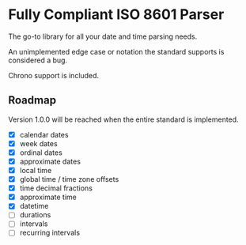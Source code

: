 # Fully Compliant ISO 8601 Parser

The go-to library for all your date and time parsing needs.

An unimplemented edge case or notation the standard supports is considered a bug.

Chrono support is included.

## Roadmap

Version 1.0.0 will be reached when the entire standard is implemented.

- [x] calendar dates
- [x] week dates
- [x] ordinal dates
- [x] approximate dates
- [x] local time
- [x] global time / time zone offsets
- [x] time decimal fractions
- [x] approximate time
- [x] datetime
- [ ] durations
- [ ] intervals
- [ ] recurring intervals
